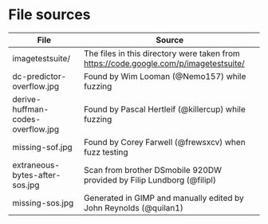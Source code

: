 # File sources
File                      | Source
--------------------------| ------
imagetestsuite/           | The files in this directory were taken from https://code.google.com/p/imagetestsuite/
dc-predictor-overflow.jpg | Found by Wim Looman (@Nemo157) while fuzzing
derive-huffman-codes-overflow.jpg | Found by Pascal Hertleif (@killercup) while fuzzing
missing-sof.jpg           | Found by Corey Farwell (@frewsxcv) when fuzz testing
extraneous-bytes-after-sos.jpg | Scan from brother DSmobile 920DW provided by Filip Lundborg (@filipl)
missing-sos.jpg           | Generated in GIMP and manually edited by John Reynolds (@quilan1)
